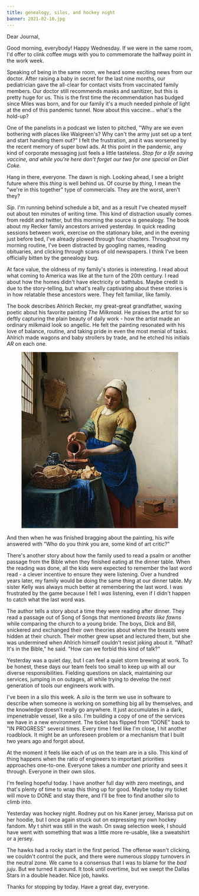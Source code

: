 ```yaml
---
title: genealogy, silos, and hockey night
banner: 2021-02-10.jpg
---
```


Dear Journal,

Good morning, everybody!  Happy Wednesday.  If we were in the same
room, I'd offer to clink coffee mugs with you to commemorate the
halfway point in the work week.

Speaking of being in the same room, we heard some exciting news from
our doctor.  After raising a baby in secret for the last nine months,
our pediatrician gave the all-clear for contact visits from vaccinated
family members.  Our doctor still recommends masks and sanitizer, but
this is pretty huge for us.  This is the first time the recommendation
has budged since Miles was born, and for our family it's a much needed
pinhole of light at the end of this pandemic tunnel.  Now about this
vaccine... what's the hold-up?

One of the panelists in a podcast we listen to pitched, "Why are we
even bothering with places like Walgreen's?  Why can't the army just
set up a tent and start handing them out?"  I felt the frustration,
and it was worsened by the recent memory of super bowl ads.  At this
point in the pandemic, any kind of corporate messaging just feels a
little tasteless.  _Stop for a life saving vaccine, and while you're
here don't forget our two for one special on Diet Coke._

Hang in there, everyone.  The dawn is nigh.  Looking ahead, I see a
bright future where this _thing_ is well behind us.  Of course by
_thing_, I mean the "we're in this together" type of commercials.
They are the worst, aren't they?

_Sip_.  I'm running behind schedule a bit, and as a result I've
cheated myself out about ten minutes of writing time.  This kind of
distraction usually comes from reddit and twitter, but this morning
the source is genealogy.  The book about my Recker family ancestors
arrived yesterday.  In quick reading sessions between work, exercise
on the stationary bike, and in the evening just before bed, I've
already plowed through four chapters.  Throughout my morning routine,
I've been distracted by googling names, reading obituaries, and
clicking through scans of old newspapers.  I think I've been
officially bitten by the genealogy bug.

At face value, the oldness of my family's stories is interesting.  I
read about what coming to America was like at the turn of the 20th
century.  I read about how the homes didn't have electricity or
bathtubs.  Maybe credit is due to the story-telling, but what's really
captivating about these stories is in how relatable these ancestors
were.  They felt familiar, like family.

The book describes Ahlrich Recker, my great-great grandfather, waxing
poetic about his favorite painting _The Milkmaid_.  He praises the
artist for so deftly capturing the plain beauty of daily work - how
the artist made an ordinary milkmaid look so angellic.  He felt the
painting resonated with his love of balance, routine, and taking pride
in even the most menial of tasks.  Ahlrich made wagons and baby
strollers by trade, and he etched his initials _AR_ on each one.

<figure>
<a href="/images/2021-02-10-the-milk-maid.jpg">
<img alt="2021 02 10 the milk maid" src="/images/2021-02-10-the-milk-maid.jpg"/>
</a>
</figure>

And then when he was finished bragging about the painting, his wife
answered with "Who do you think you are, some kind of art critic?"

There's another story about how the family used to read a psalm or
another passage from the Bible when they finished eating at the dinner
table.  When the reading was done, all the kids were expected to
remember the last word read - a clever incentive to ensure they were
listening.  Over a hundred years later, my family would be doing the
same thing at our dinner table.  My sister Kelly was always much
better at remembering the last word.  I was frustrated by the game
because I felt I _was_ listening, even if I didn't happen to catch
what the last word was.

The author tells a story about a time they were reading after dinner.
They read a passage out of Song of Songs that mentioned _breasts like
fawns_ while comparing the church to a young bride.  The boys, Dick
and Bill, snickered and exchanged their own theories about where the
breasts were hidden at their church.  Their mother grew upset and
lectured them, but she was undermined when Ahlrich himself couldn't
resist joking about it.  "What?  It's in the Bible," he said.  "How
can we forbid this kind of talk?"

Yesterday was a quiet day, but I can feel a quiet storm brewing at
work.  To be honest, these days our team feels too small to keep up
with all our diverse responsibilities.  Fielding questions on slack,
maintaining our services, jumping in on outages, all while trying to
develop the next generation of tools our engineers work with.

I've been in a silo this week.  A _silo_ is the term we use in
software to describe when someone is working on something big all by
themselves, and the knowledge doesn't really go anywhere.  It just
accumulates in a dark, impenetrable vessel, like a silo.  I'm building
a copy of one of the services we have in a new environment.  The
ticket has flipped from "DONE" back to "IN PROGRESS" several times.
Every time I feel like I'm close, I hit another roadblock.  It might
be an unforeseen problem or a mechanism that I built two years ago and
forgot about.

At the moment it feels like each of us on the team are in a silo.
This kind of thing happens when the ratio of engineers to important
priorities approaches one-to-one.  Everyone takes a _number one_
priority and sees it through.  Everyone in their own silos.

I'm feeling hopeful today.  I have another full day with zero
meetings, and that's plenty of time to wrap this thing up for good.
Maybe today my ticket will move to DONE and stay there, and I'll be
free to find another silo to climb into.

Yesterday was hockey night.  Rodney put on his Kaner jersey, Marissa
put on her hoodie, but I once again struck out on expressing my own
hockey fandom.  My t shirt was still in the wash.  On swag selection
week, I should have went with something that was a little more
re-usable, like a sweatshirt or a jersey.

The hawks had a rocky start in the first period.  The offense wasn't
clicking, we couldn't control the puck, and there were numerous sloppy
turnovers in the neutral zone.  We came to a consensus that I was to
blame for the _bad juju_.  But we turned it around.  It took until
overtime, but we swept the Dallas Stars in a double header.  Nice job,
hawks.

Thanks for stopping by today.  Have a great day, everyone.
